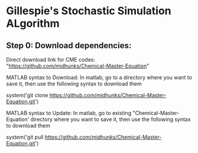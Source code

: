 # Gillespie's Stochastic Simulation ALgorithm

## Step 0: Download dependencies:
Direct download link for CME codes: "https://github.com/midhunks/Chemical-Master-Equation"

MATLAB syntax to Download: 
In matlab, go to a directory where you want to save it, then use the following syntax to download them

system('git clone https://github.com/midhunks/Chemical-Master-Equation.git')


MATLAB syntax to Update: 
In matlab, go to existing "Chemical-Master-Equation' directory where you want to save it, then use the following syntax to download them

system('git pull https://github.com/midhunks/Chemical-Master-Equation.git')


